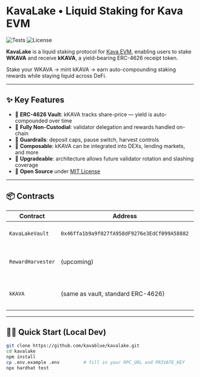 # KavaLake • Liquid Staking for Kava EVM

![Tests](https://github.com/kavablue/kavalake/actions/workflows/test.yml/badge.svg)
![License](https://img.shields.io/badge/license-MIT-blue)

**KavaLake** is a liquid staking protocol for [Kava EVM](https://www.kava.io/), enabling users to stake **WKAVA** and receive **kKAVA**, a yield-bearing ERC-4626 receipt token.

Stake your WKAVA → mint kKAVA → earn auto-compounding staking rewards while staying liquid across DeFi.

---

## ✨ Key Features

- 🔹 **ERC-4626 Vault**: kKAVA tracks share-price — yield is auto-compounded over time
- 🔹 **Fully Non-Custodial**: validator delegation and rewards handled on-chain
- 🔹 **Guardrails**: deposit caps, pause switch, harvest controls
- 🔹 **Composable**: kKAVA can be integrated into DEXs, lending markets, and more
- 🔹 **Upgradeable**: architecture allows future validator rotation and slashing coverage
- 🔹 **Open Source** under [MIT License](LICENSE)

---

## 📦 Contracts

| Contract            | Address                                                              | Description                     |
|---------------------|----------------------------------------------------------------------|---------------------------------|
| `KavaLakeVault`     | `0x46ffa1b9a9f027fA958dF9276e3EdCf099A58882`                         | Main liquid staking vault       |
| `RewardHarvester`   | (upcoming)                                                           | Feeds Cosmos staking rewards    |
| `kKAVA`             | (same as vault, standard ERC-4626)                                   | Liquid staking receipt token    |

---

## 🧑‍💻 Quick Start (Local Dev)

```bash
git clone https://github.com/kavablue/kavalake.git
cd kavalake
npm install
cp .env.example .env         # fill in your RPC_URL and PRIVATE_KEY
npx hardhat test